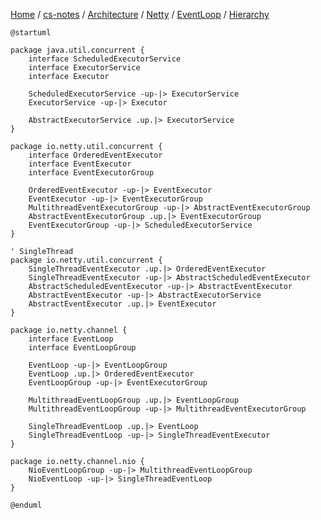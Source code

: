 [Home](https://mengxianbin.github.io) /
[cs-notes](https://mengxianbin.github.io/cs-notes/site) /
[Architecture](https://mengxianbin.github.io/cs-notes/site/Architecture) /
[Netty](https://mengxianbin.github.io/cs-notes/site/Architecture/Netty) /
[EventLoop](https://mengxianbin.github.io/cs-notes/site/Architecture/Netty/EventLoop) /
[Hierarchy](https://mengxianbin.github.io/cs-notes/site/Architecture/Netty/EventLoop/Hierarchy)

```puml
@startuml

package java.util.concurrent {
    interface ScheduledExecutorService
    interface ExecutorService
    interface Executor

    ScheduledExecutorService -up-|> ExecutorService
    ExecutorService -up-|> Executor

    AbstractExecutorService .up.|> ExecutorService
}

package io.netty.util.concurrent {
    interface OrderedEventExecutor
    interface EventExecutor
    interface EventExecutorGroup

    OrderedEventExecutor -up-|> EventExecutor
    EventExecutor -up-|> EventExecutorGroup
    MultithreadEventExecutorGroup -up-|> AbstractEventExecutorGroup
    AbstractEventExecutorGroup .up.|> EventExecutorGroup
    EventExecutorGroup -up-|> ScheduledExecutorService
}

' SingleThread
package io.netty.util.concurrent {
    SingleThreadEventExecutor .up.|> OrderedEventExecutor
    SingleThreadEventExecutor -up-|> AbstractScheduledEventExecutor
    AbstractScheduledEventExecutor -up-|> AbstractEventExecutor
    AbstractEventExecutor -up-|> AbstractExecutorService
    AbstractEventExecutor .up.|> EventExecutor
}

package io.netty.channel {
    interface EventLoop
    interface EventLoopGroup

    EventLoop -up-|> EventLoopGroup
    EventLoop .up.|> OrderedEventExecutor
    EventLoopGroup -up-|> EventExecutorGroup

    MultithreadEventLoopGroup .up.|> EventLoopGroup
    MultithreadEventLoopGroup -up-|> MultithreadEventExecutorGroup

    SingleThreadEventLoop .up.|> EventLoop
    SingleThreadEventLoop -up-|> SingleThreadEventExecutor
}

package io.netty.channel.nio {
    NioEventLoopGroup -up-|> MultithreadEventLoopGroup
    NioEventLoop -up-|> SingleThreadEventLoop
}

@enduml
```
